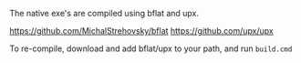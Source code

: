 The native exe's are compiled using bflat and upx. 

https://github.com/MichalStrehovsky/bflat
https://github.com/upx/upx

To re-compile, download and add bflat/upx to your path, and run `build.cmd`